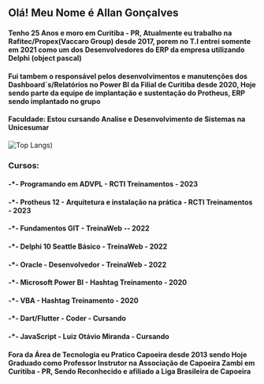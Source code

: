 ## Olá! Meu Nome é Allan Gonçalves
#### Tenho 25 Anos e moro em Curitiba - PR, Atualmente eu trabalho na Rafitec/Propex(Vaccaro Group) desde 2017, porem no T.I entrei somente em 2021 como um dos Desenvolvedores do ERP da empresa utilizando Delphi (object pascal)
#### Fui tambem o responsável pelos desenvolvimentos e manutenções dos Dashboard`s/Relatórios no Power BI da Filial de Curitiba desde 2020, Hoje sendo parte da equipe de implantação e sustentação do Protheus, ERP sendo implantado no grupo
#### Faculdade: Estou cursando Analise e Desenvolvimento de Sistemas na Unicesumar

![Top Langs](https://github-readme-stats.vercel.app/api/top-langs/?username=DreadsTheBoy&hide_progress=true&layout=donut-vertical&size_weight=0.5&count_weight=0.5&theme=dracula))

### Cursos: 
#### -*- Programando em ADVPL - RCTI Treinamentos - 2023
#### -*- Protheus 12 - Arquitetura e instalação na prática - RCTI Treinamentos - 2023
#### -*- Fundamentos GIT - TreinaWeb -- 2022
#### -*- Delphi 10 Seattle Básico - TreinaWeb - 2022
#### -*- Oracle - Desenvolvedor - TreinaWeb - 2022
#### -*- Microsoft Power BI - Hashtag Treinamento - 2020
#### -*- VBA - Hashtag Treinamento - 2020
#### -*- Dart/Flutter - Coder - Cursando
#### -*- JavaScript - Luiz Otávio Miranda - Cursando

#### Fora da Área de Tecnologia eu Pratico Capoeira desde 2013 sendo Hoje Graduado como Professor Instrutor na Associação de Capoeira Zambi em Curitiba - PR, Sendo Reconhecido e afiliado a Liga Brasileira de Capoeira
